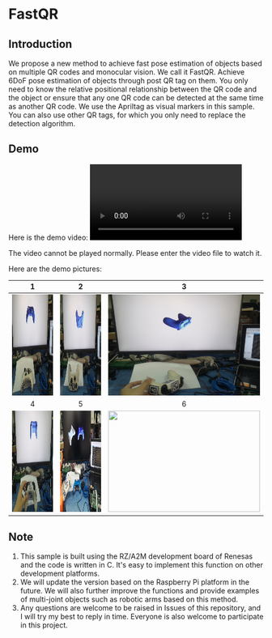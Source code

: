 # FastQR
## Introduction
We propose a new method to achieve fast pose estimation of objects based on multiple QR codes and monocular vision. We call it FastQR. Achieve 6DoF pose estimation of objects through post QR tag on them. You only need to know the relative positional relationship between the QR code and the object or ensure that any one QR code can be detected at the same time as another QR code.
We use the Apriltag as visual markers in this sample. You can also use other QR tags, for which you only need to replace the detection algorithm.

## Demo
Here is the demo video:
<video src="https://github.com/Fater20/FastQR/blob/main/video/Demo%20Video.mp4" controls="controls">
    <p>The video cannot be played normally. Please enter the video file to watch it.</p>
</video>

Here are the demo pictures:
</br>

|1|2|3|
|:----:|:----:|:----:|
|<img src="https://github.com/Fater20/FastQR/blob/main/image/Demo%20picture1.jpg" width="300" height="200" />|<img src="https://github.com/Fater20/FastQR/blob/main/image/Demo%20picture2.jpg" width="300" height="200" />|<img src="https://github.com/Fater20/FastQR/blob/main/image/Demo%20picture3.jpg" width="300" height="200" /> </br>|
|4|5|6|
|<img src="https://github.com/Fater20/FastQR/blob/main/image/Demo%20picture4.jpg" width="300" height="200" />|<img src="https://github.com/Fater20/FastQR/blob/main/image/Demo%20picture5.jpg" width="300" height="200" />|<img src="https://github.com/Fater20/FastQR/blob/main/image/Demo%20picture6.jpg" width="300" height="200" /> </br>|

## Note
1. This sample is built using the RZ/A2M development board of Renesas and the code is written in C. It's easy to implement this function on other development platforms.
2. We will update the version based on the Raspberry Pi platform in the future. We will also further improve the functions and provide examples of multi-joint objects such as robotic arms based on this method.
3. Any questions are welcome to be raised in Issues of this repository, and I will try my best to reply in time. Everyone is also welcome to participate in this project.